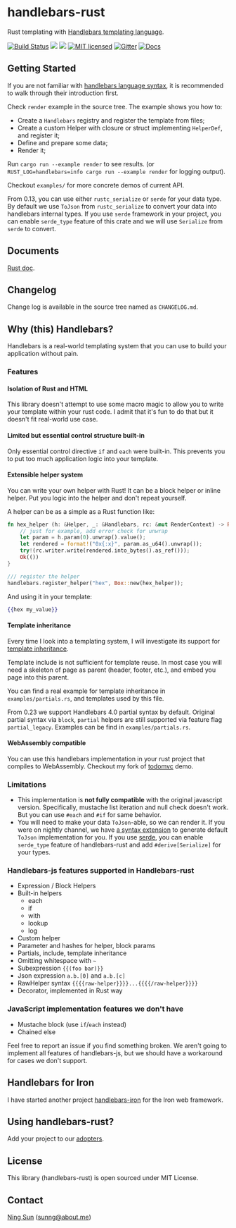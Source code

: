 handlebars-rust
===============

Rust templating with [Handlebars templating language](https://handlebarsjs.com).

[![Build Status](https://travis-ci.org/sunng87/handlebars-rust.svg?branch=master)](https://travis-ci.org/sunng87/handlebars-rust)
[![](http://meritbadge.herokuapp.com/handlebars)](https://crates.io/crates/handlebars)
[![](https://img.shields.io/crates/d/handlebars.svg)](https://crates.io/crates/handlebars)
[![MIT licensed](https://img.shields.io/badge/license-MIT-blue.svg)](./LICENSE)
[![Gitter](https://img.shields.io/gitter/room/sunng87/handlebars-rust.svg?maxAge=2592000)](https://gitter.im/sunng87/handlebars-rust)
[![Docs](https://docs.rs/handlebars/badge.svg)](https://docs.rs/handlebars/)

## Getting Started

If you are not familiar with [handlebars language
syntax](https://handlebarsjs.com), it is recommended to walk through
their introduction first.

Check `render` example in the source tree. The example shows you how
to:

* Create a `Handlebars` registry and register the template from files;
* Create a custom Helper with closure or struct implementing
 `HelperDef`, and register it;
* Define and prepare some data;
* Render it;

Run `cargo run --example render` to see results.
(or `RUST_LOG=handlebars=info cargo run --example render` for logging
output).

Checkout `examples/` for more concrete demos of current API.

From 0.13, you can use either `rustc_serialize` or `serde` for your
data type. By default we use `ToJson` from `rustc_serialize` to
convert your data into handlebars internal types. If you use `serde`
framework in your project, you can enable `serde_type` feature of this
crate and we will use `Serialize` from `serde` to convert.

## Documents

[Rust
doc](http://sunng87.github.io/handlebars-rust/handlebars/index.html).

## Changelog

Change log is available in the source tree named as `CHANGELOG.md`.

## Why (this) Handlebars?

Handlebars is a real-world templating system that you can use to build
your application without pain.

### Features

#### Isolation of Rust and HTML

This library doesn't attempt to use some macro magic to allow you to
write your template within your rust code. I admit that it's fun to do
that but it doesn't fit real-world use case.

#### Limited but essential control structure built-in

Only essential control directive `if` and `each` were built-in. This
prevents you to put too much application logic into your template.

#### Extensible helper system

You can write your own helper with Rust! It can be a block helper or
inline helper. Put you logic into the helper and don't repeat
yourself.

A helper can be as a simple as a Rust function like:

```rust
fn hex_helper (h: &Helper, _: &Handlebars, rc: &mut RenderContext) -> Result<(), RenderError> {
    // just for example, add error check for unwrap
    let param = h.param(0).unwrap().value();
    let rendered = format!("0x{:x}", param.as_u64().unwrap());
    try!(rc.writer.write(rendered.into_bytes().as_ref()));
    Ok(())
}

/// register the helper
handlebars.register_helper("hex", Box::new(hex_helper));
```

And using it in your template:

```handlebars
{{hex my_value}}
```

#### Template inheritance

Every time I look into a templating system, I will investigate its
support for [template
inheritance](https://docs.djangoproject.com/en/1.9/ref/templates/language/#template-inheritance).

Template include is not sufficient for template reuse. In most case
you will need a skeleton of page as parent (header, footer, etc.), and
embed you page into this parent.

You can find a real example for template inheritance in
`examples/partials.rs`, and templates used by this file.

From 0.23 we support Handlebars 4.0 partial syntax by
default. Original partial syntax via `block`, `partial` helpers are
still supported via feature flag `partial_legacy`. Examples can be
find in `examples/partials.rs`.

#### WebAssembly compatible

You can use this handlebars implementation in your rust project that
compiles to WebAssembly. Checkout my fork of
[todomvc](https://github.com/sunng87/rust-todomvc) demo.

### Limitations

* This implementation is **not fully compatible** with the original
  javascript version. Specifically, mustache list iteration and null
  check doesn't work. But you can use `#each` and `#if` for same
  behavior.
* You will need to make your data `ToJson`-able, so we can render
  it. If you were on nightly channel, we have [a syntax
  extension](https://github.com/sunng87/tojson_macros) to generate
  default `ToJson` implementation for you. If you use
  [serde](https://github.com/serde-rs/serde), you can enable
  `serde_type` feature of handlebars-rust and add `#derive[Serialize]`
  for your types.

### Handlebars-js features supported in Handlebars-rust

* Expression / Block Helpers
* Built-in helpers
  * each
  * if
  * with
  * lookup
  * log
* Custom helper
* Parameter and hashes for helper, block params
* Partials, include, template inheritance
* Omitting whitespace with `~`
* Subexpression `{{(foo bar)}}`
* Json expression `a.b.[0]` and `a.b.[c]`
* RawHelper syntax `{{{{raw-helper}}}}...{{{{/raw-helper}}}}`
* Decorator, implemented in Rust way

### JavaScript implementation features we don't have

* Mustache block (use `if`/`each` instead)
* Chained else

Feel free to report an issue if you find something broken. We aren't
going to implement all features of handlebars-js, but we should have a
workaround for cases we don't support.

## Handlebars for Iron

I have started another project
[handlebars-iron](https://github.com/sunng87/handlebars-iron) for
the Iron web framework.

## Using handlebars-rust?

Add your project to our
[adopters](https://github.com/sunng87/handlebars-rust/wiki/adopters).

## License

This library (handlebars-rust) is open sourced under MIT License.

## Contact

[Ning Sun](https://github.com/sunng87) (sunng@about.me)
